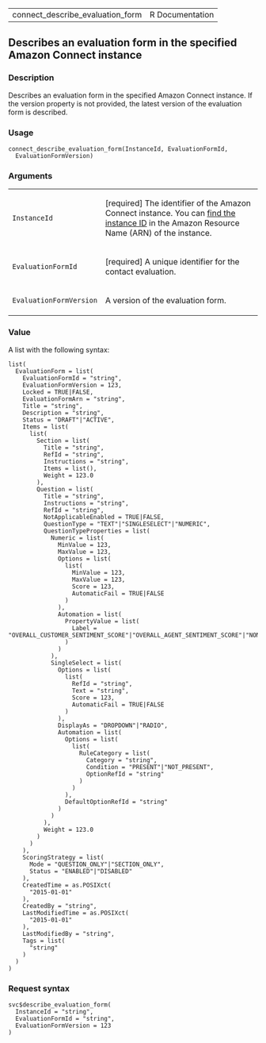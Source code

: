 <table style="width: 100%;">
<tbody>
<tr class="odd">
<td>connect_describe_evaluation_form</td>
<td style="text-align: right;">R Documentation</td>
</tr>
</tbody>
</table>

## Describes an evaluation form in the specified Amazon Connect instance

### Description

Describes an evaluation form in the specified Amazon Connect instance.
If the version property is not provided, the latest version of the
evaluation form is described.

### Usage

    connect_describe_evaluation_form(InstanceId, EvaluationFormId,
      EvaluationFormVersion)

### Arguments

<table>
<colgroup>
<col style="width: 35%" />
<col style="width: 65%" />
</colgroup>
<tbody>
<tr class="odd">
<td><code
id="connect_describe_evaluation_form_:_InstanceId">InstanceId</code></td>
<td><p>[required] The identifier of the Amazon Connect instance. You can
<a
href="https://docs.aws.amazon.com/connect/latest/adminguide/find-instance-arn.html">find
the instance ID</a> in the Amazon Resource Name (ARN) of the
instance.</p></td>
</tr>
<tr class="even">
<td><code
id="connect_describe_evaluation_form_:_EvaluationFormId">EvaluationFormId</code></td>
<td><p>[required] A unique identifier for the contact
evaluation.</p></td>
</tr>
<tr class="odd">
<td><code
id="connect_describe_evaluation_form_:_EvaluationFormVersion">EvaluationFormVersion</code></td>
<td><p>A version of the evaluation form.</p></td>
</tr>
</tbody>
</table>

### Value

A list with the following syntax:

    list(
      EvaluationForm = list(
        EvaluationFormId = "string",
        EvaluationFormVersion = 123,
        Locked = TRUE|FALSE,
        EvaluationFormArn = "string",
        Title = "string",
        Description = "string",
        Status = "DRAFT"|"ACTIVE",
        Items = list(
          list(
            Section = list(
              Title = "string",
              RefId = "string",
              Instructions = "string",
              Items = list(),
              Weight = 123.0
            ),
            Question = list(
              Title = "string",
              Instructions = "string",
              RefId = "string",
              NotApplicableEnabled = TRUE|FALSE,
              QuestionType = "TEXT"|"SINGLESELECT"|"NUMERIC",
              QuestionTypeProperties = list(
                Numeric = list(
                  MinValue = 123,
                  MaxValue = 123,
                  Options = list(
                    list(
                      MinValue = 123,
                      MaxValue = 123,
                      Score = 123,
                      AutomaticFail = TRUE|FALSE
                    )
                  ),
                  Automation = list(
                    PropertyValue = list(
                      Label = "OVERALL_CUSTOMER_SENTIMENT_SCORE"|"OVERALL_AGENT_SENTIMENT_SCORE"|"NON_TALK_TIME"|"NON_TALK_TIME_PERCENTAGE"|"NUMBER_OF_INTERRUPTIONS"|"CONTACT_DURATION"|"AGENT_INTERACTION_DURATION"|"CUSTOMER_HOLD_TIME"
                    )
                  )
                ),
                SingleSelect = list(
                  Options = list(
                    list(
                      RefId = "string",
                      Text = "string",
                      Score = 123,
                      AutomaticFail = TRUE|FALSE
                    )
                  ),
                  DisplayAs = "DROPDOWN"|"RADIO",
                  Automation = list(
                    Options = list(
                      list(
                        RuleCategory = list(
                          Category = "string",
                          Condition = "PRESENT"|"NOT_PRESENT",
                          OptionRefId = "string"
                        )
                      )
                    ),
                    DefaultOptionRefId = "string"
                  )
                )
              ),
              Weight = 123.0
            )
          )
        ),
        ScoringStrategy = list(
          Mode = "QUESTION_ONLY"|"SECTION_ONLY",
          Status = "ENABLED"|"DISABLED"
        ),
        CreatedTime = as.POSIXct(
          "2015-01-01"
        ),
        CreatedBy = "string",
        LastModifiedTime = as.POSIXct(
          "2015-01-01"
        ),
        LastModifiedBy = "string",
        Tags = list(
          "string"
        )
      )
    )

### Request syntax

    svc$describe_evaluation_form(
      InstanceId = "string",
      EvaluationFormId = "string",
      EvaluationFormVersion = 123
    )
